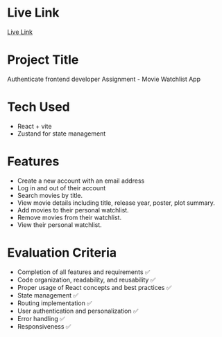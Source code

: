 # Live Link
<a href="https://watchlist-green.vercel.app/">Live Link</a>

# Project Title
Authenticate frontend developer Assignment - Movie Watchlist App

# Tech Used
- React + vite
- Zustand for state management


# Features
- Create a new account with an email address
- Log in and out of their account
-  Search movies by title.
- View movie details including title, release year, poster, plot summary.
- Add movies to their personal watchlist.
- Remove movies from their watchlist.
- View their personal watchlist.

# Evaluation Criteria

- Completion of all features and requirements ✅
- Code organization, readability, and reusability ✅
- Proper usage of React concepts and best practices ✅
- State management ✅
- Routing implementation ✅
- User authentication and personalization ✅
- Error handling ✅
- Responsiveness ✅
